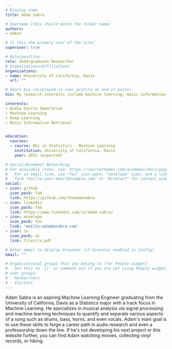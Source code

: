 ```yaml
---
# Display name
title: Adam Sabra

# Username (this should match the folder name)
authors:
- admin

# Is this the primary user of the site?
superuser: true

# Role/position
role: Undergraduate Researcher
# Organizations/Affiliations
organizations:
- name: University of California, Davis
  url: ""

# Short bio (displayed in user profile at end of posts)
bio: My research interests include machine learning, music information retrieval, and audio source separation.

interests:
- Audio Source Separation
- Machine Learning
- Deep Learning
- Music Information Retrieval


education:
  courses:
  - course: BSc in Statistics - Machine Learning
    institution: University of California, Davis
    year: 2021 (expected)

# Social/Academic Networking
# For available icons, see: https://sourcethemes.com/academic/docs/page-builder/#icons
#   For an email link, use "fas" icon pack, "envelope" icon, and a link in the
#   form "mailto:your-email@example.com" or "#contact" for contact widget.
social:
- icon: github
  icon_pack: fab
  link: https://github.com/theadamsabra
- icon: linkedin
  icon_pack: fab
  link: https://www.linkedin.com/in/adam-sabra/
- icon: envelope
  icon_pack: fas
  link: 'mailto:adam@asabra.com'
- icon: cv
  icon_pack: ai
  link: files/cv.pdf

# Enter email to display Gravatar (if Gravatar enabled in Config)
email: ""

# Organizational groups that you belong to (for People widget)
#   Set this to `[]` or comment out if you are not using People widget.
# user_groups:
# - Researchers
# - Visitors
---
```


Adam Sabra is an aspiring Machine Learning Engineer graduating from the University of California, Davis as a Statistics major with a track focus in Machine Learning. He specializes in musical analysis via signal processing and machine learning techniques to quantify and separate various aspects of a song such as drums, bass, horns, and even vocals. Adam's main goal is to use these skills to forge a career path in audio research and even a professorship down the line. If he's not developing his next project or this website further, you can find Adam watching movies, collecting vinyl records, or hiking.
